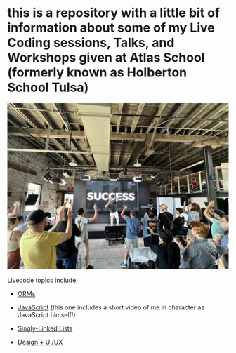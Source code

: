 # this is a repository with a little bit of information about some of my Live Coding sessions, Talks, and Workshops given at Atlas School (formerly known as Holberton School Tulsa)

![image of success](https://github.com/wdmd2022/livecodings/blob/c71272333395143a563b2f8a1261d0a9bb648612/success.jpg)

Livecode topics include:

- [ORMs](ORMs)

- [JavaScript](JavaScript%20is%20Cool)
  (this one includes a short video of me in character as JavaScript himself!)

- [Singly-Linked Lists](Singly-Linked%20Lists)

- [Design + UI/UX](Design)


